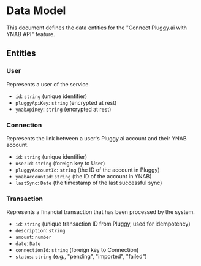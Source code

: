 # Data Model

This document defines the data entities for the "Connect Pluggy.ai with YNAB API" feature.

## Entities

### User

Represents a user of the service.

-   `id`: `string` (unique identifier)
-   `pluggyApiKey`: `string` (encrypted at rest)
-   `ynabApiKey`: `string` (encrypted at rest)

### Connection

Represents the link between a user's Pluggy.ai account and their YNAB account.

-   `id`: `string` (unique identifier)
-   `userId`: `string` (foreign key to User)
-   `pluggyAccountId`: `string` (the ID of the account in Pluggy)
-   `ynabAccountId`: `string` (the ID of the account in YNAB)
-   `lastSync`: `Date` (the timestamp of the last successful sync)

### Transaction

Represents a financial transaction that has been processed by the system.

-   `id`: `string` (unique transaction ID from Pluggy, used for idempotency)
-   `description`: `string`
-   `amount`: `number`
-   `date`: `Date`
-   `connectionId`: `string` (foreign key to Connection)
-   `status`: `string` (e.g., "pending", "imported", "failed")
